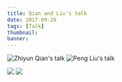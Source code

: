 ```yaml
---
title: Qian and Liu's talk
date: 2017-09-20
tags: [Talk]
thumbnail: 
banner:
---
```

![Zhiyun Qian's talk](/2017/09/20/Qian-and-Liu-Talk/content1.jpg)
![Peng Liu's talk](/2017/09/20/Qian-and-Liu-Talk/content2.jpg)

<!--more-->

![](/2017/09/20/Qian-and-Liu-Talk/pic1.jpg)
![](/2017/09/20/Qian-and-Liu-Talk/pic2.jpg)
